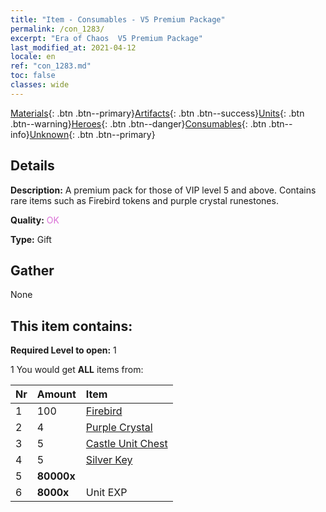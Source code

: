 ```yaml
---
title: "Item - Consumables - V5 Premium Package"
permalink: /con_1283/
excerpt: "Era of Chaos  V5 Premium Package"
last_modified_at: 2021-04-12
locale: en
ref: "con_1283.md"
toc: false
classes: wide
---
```

 [Materials](/Items/){: .btn .btn--primary}[Artifacts](/Items/Artifacts/){: .btn .btn--success}[Units](/Items/Units/){: .btn .btn--warning}[Heroes](/Items/Heroes/){: .btn .btn--danger}[Consumables](/Items/Consumables/){: .btn .btn--info}[Unknown](/Items/Unknown/){: .btn .btn--primary}

## Details
 **Description:** A premium pack for those of VIP level 5 and above. Contains rare items such as Firebird tokens and purple crystal runestones.

 **Quality:** <span style="color: #DA70D6">OK</span>

 **Type:** Gift

## Gather

  None

## This item contains:

 **Required Level to open:** 1

 1 You would get **ALL** items  from:

  | Nr | Amount |     Item    |
  |:---|:-------|:------------|
  | 1 | 100 | [Firebird](/Items/unt_268/) | 
  | 2 | 4 | [Purple Crystal](/Items/con_720/) | 
  | 3 | 5 | [Castle Unit Chest](/Items/con_1269/) | 
  | 4 | 5 | [Silver Key](/Items/con_693/) | 
  | 5 |  **80000x** | <i class="fas fa-coins"/> |  | 
  | 6 |  **8000x** | Unit EXP |  | 
